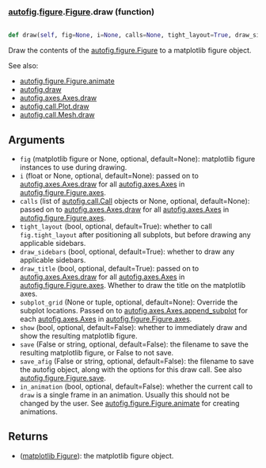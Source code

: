 ### [autofig](autofig.md).[figure](autofig.figure.md).[Figure](autofig.figure.Figure.md).draw (function)


```py

def draw(self, fig=None, i=None, calls=None, tight_layout=True, draw_sidebars=True, draw_title=True, subplot_grid=None, show=False, save=False, save_afig=False, in_animation=False)

```



Draw the contents of the [autofig.figure.Figure](autofig.figure.Figure.md) to a matplotlib figure
object.

See also:

* [autofig.figure.Figure.animate](autofig.figure.Figure.animate.md)
* [autofig.draw](autofig.draw.md)
* [autofig.axes.Axes.draw](autofig.axes.Axes.draw.md)
* [autofig.call.Plot.draw](autofig.call.Plot.draw.md)
* [autofig.call.Mesh.draw](autofig.call.Mesh.draw.md)

Arguments
------------
* `fig` (matplotlib figure or None, optional, default=None): matplotlib
    figure instances to use during drawing.
* `i` (float or None, optional, default=None): passed on to
    [autofig.axes.Axes.draw](autofig.axes.Axes.draw.md) for all [autofig.axes.Axes](autofig.axes.Axes.md) in
    [autofig.figure.Figure.axes](autofig.figure.Figure.axes.md).
* `calls` (list of [autofig.call.Call](autofig.call.Call.md) objects or None, optional, default=None):
    passed on to [autofig.axes.Axes.draw](autofig.axes.Axes.draw.md) for all [autofig.axes.Axes](autofig.axes.Axes.md) in
    [autofig.figure.Figure.axes](autofig.figure.Figure.axes.md).
* `tight_layout` (bool, optional, default=True): whether to call
    `fig.tight_layout` after positioning all subplots, but before
    drawing any applicable sidebars.
* `draw_sidebars` (bool, optional, default=True): whether to draw
    any applicable sidebars.
* `draw_title` (bool, optional, default=True): passed on to
    [autofig.axes.Axes.draw](autofig.axes.Axes.draw.md) for all [autofig.axes.Axes](autofig.axes.Axes.md) in
    [autofig.figure.Figure.axes](autofig.figure.Figure.axes.md).  Whether to draw the title on the
    matplotlib axes.
* `subplot_grid` (None or tuple, optional, default=None): Override the
    subplot locations.  Passed on to [autofig.axes.Axes.append_subplot](autofig.axes.Axes.append_subplot.md)
    for each [autofig.axes.Axes](autofig.axes.Axes.md) in [autofig.figure.Figure.axes](autofig.figure.Figure.axes.md).
* `show` (bool, optional, default=False): whether to immediately
    draw and show the resulting matplotlib figure.
* `save` (False or string, optional, default=False): the filename
    to save the resulting matplotlib figure, or False to not save.
* `save_afig` (False or string, optional, default=False): the filename
    to save the autofig object, along with the options for this
    draw call.  See also [autofig.figure.Figure.save](autofig.figure.Figure.save.md).
* `in_animation` (bool, optional, default=False): whether the current
    call to `draw` is a single frame in an animation.  Usually this
    should not be changed by the user.  See [autofig.figure.Figure.animate](autofig.figure.Figure.animate.md)
    for creating animations.

Returns
----------
* ([matplotlib Figure](https://matplotlib.org/api/_as_gen/matplotlib.figure.Figure.html#matplotlib.figure.Figure)): the matplotlib figure object.

